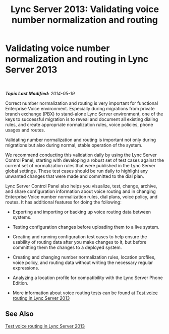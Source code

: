 ﻿---
title: 'Lync Server 2013: Validating voice number normalization and routing'
TOCTitle: Validating voice number normalization and routing
ms:assetid: a6a825c7-6928-4e80-b7e9-803b7f7ebd13
ms:mtpsurl: https://technet.microsoft.com/en-us/library/Dn720922(v=OCS.15)
ms:contentKeyID: 63969633
ms.date: 01/27/2015
mtps_version: v=OCS.15
---

<div data-xmlns="http://www.w3.org/1999/xhtml">

<div class="topic" data-xmlns="http://www.w3.org/1999/xhtml" data-msxsl="urn:schemas-microsoft-com:xslt" data-cs="http://msdn.microsoft.com/en-us/">

<div data-asp="http://msdn2.microsoft.com/asp">

# Validating voice number normalization and routing in Lync Server 2013

</div>

<div id="mainSection">

<div id="mainBody">

<span> </span>

_**Topic Last Modified:** 2014-05-19_

Correct number normalization and routing is very important for functional Enterprise Voice environment. Especially during migrations from private branch exchange (PBX) to stand-alone Lync Server environment, one of the keys to successful migration is to reveal and document all existing dialing rules, and create appropriate normalization rules, voice policies, phone usages and routes.

Validating number normalization and routing is important not only during migrations but also during normal, stable operation of the system.

We recommend conducting this validation daily by using the Lync Server Control Panel, starting with developing a robust set of test cases against the current set of normalization rules that were published in the Lync Server global settings. These test cases should be run daily to highlight any unwanted changes that were made and committed to the dial plan.

Lync Server Control Panel also helps you visualize, test, change, archive, and share configuration information about voice routing and in changing Enterprise Voice number normalization rules, dial plans, voice policy, and routes. It has additional features for doing the following:

  - Exporting and importing or backing up voice routing data between systems.

  - Testing configuration changes before uploading them to a live system.

  - Creating and running configuration test cases to help ensure the usability of routing data after you make changes to it, but before committing them the changes to a deployed system.

  - Creating and changing number normalization rules, location profiles, voice policy, and routing data without writing the necessary regular expressions.

  - Analyzing a location profile for compatibility with the Lync Server Phone Edition.

  - More information about voice routing tests can be found at [Test voice routing in Lync Server 2013](lync-server-2013-test-voice-routing.md)

<div>

## See Also


[Test voice routing in Lync Server 2013](lync-server-2013-test-voice-routing.md)  
  

</div>

</div>

<span> </span>

</div>

</div>

</div>

